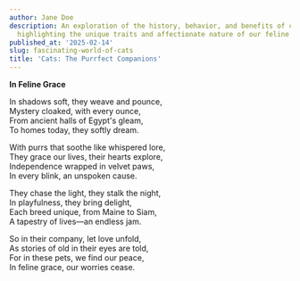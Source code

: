 ```yaml
---
author: Jane Doe
description: An exploration of the history, behavior, and benefits of cat companionship,
  highlighting the unique traits and affectionate nature of our feline friends.
published_at: '2025-02-14'
slug: fascinating-world-of-cats
title: 'Cats: The Purrfect Companions'
---
```


**In Feline Grace**  

In shadows soft, they weave and pounce,  
Mystery cloaked, with every ounce,  
From ancient halls of Egypt's gleam,  
To homes today, they softly dream.  

With purrs that soothe like whispered lore,  
They grace our lives, their hearts explore,  
Independence wrapped in velvet paws,  
In every blink, an unspoken cause.  

They chase the light, they stalk the night,  
In playfulness, they bring delight,  
Each breed unique, from Maine to Siam,  
A tapestry of lives—an endless jam.  

So in their company, let love unfold,  
As stories of old in their eyes are told,  
For in these pets, we find our peace,  
In feline grace, our worries cease.  